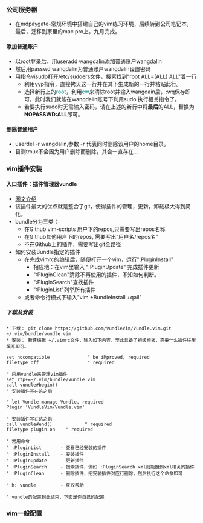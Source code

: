 ### 公司服务器
* 在mdpaygate-常规环境中搭建自己的vim练习环境，后续转到公司笔记本，最后，迁移到家里的mac pro上。九月完成。
#### 添加普通账户
* 以root登录后，用useradd wangdalin添加普通账户wangdalin
* 然后用passwd wangdalin为普通账户wangdalin设置密码
* 用指令visudo打开/etc/sudoers文件，搜索找到"root ALL=(ALL) ALL"着一行
    * 利用yyp指令，直接拷贝这一行并在其下生成新的一行并粘贴此行。
    * 选择新行上的<font color=Teal>root</font>，利用<font color=Teal>cw</font>来清除root并输入wangdain后，:wq保存即可，此时我们就能在wangdalin账号下利用sudo 执行相关指令了。
    * 若要执行sudo时无需输入密码，请在上述的新行中将**最后**的ALL，替换为**NOPASSWD:ALL**即可。
#### 删除普通用户
* userdel -r wangdalin,参数 -r 代表同时删除该用户的home目录。
* 目测tmux不会因为用户删除而删除，其会一直存在...
### vim插件安装
#### 入口插件：插件管理器vundle
* [网文介绍](http://www.jianshu.com/p/8d416ac4ad11)
* 该插件最大的优点就是整合了git，使得插件的管理，更新，卸载极大得到简化。
* bundle分为三类：
    * 在Github vim-scripts 用户下的repos,只需要写出repos名称
    * 在Github其他用户下的repos, 需要写出”用户名/repos名”
    * 不在Github上的插件，需要写出git全路径
* 如何安装Bundle指定的插件
    * 在完成vimrc的编辑后，随便打开一个vim，运行":PluginInstall"
        * 相应地：在vim里输入 ":PluginUpdate" 完成插件更新
        * ":PluginClean"清除不再使用的插件，不知如何判断。
        * ":PluginSearch"查找插件
        * ":PluginList"列举所有插件
    * 或者命令行模式下输入"vim +BundleInstall +qall"
##### 下载及安装
    * 下载： git clone https://github.com/VundleVim/Vundle.vim.git ~/.vim/bundle/vundle.vim
    * 安装： 新建编辑 ~/.vimrc文件，输入如下内容，至此具备了初级模板，需要什么插件往里填写即可。
```
set nocompatible              " be iMproved, required
filetype off                  " required

" 启用vundle来管理vim插件
set rtp+=~/.vim/bundle/Vundle.vim
call vundle#begin()
" 安装插件写在这之后

" let Vundle manage Vundle, required
Plugin 'VundleVim/Vundle.vim'

" 安装插件写在这之前
call vundle#end()            " required
filetype plugin on    " required

" 常用命令
" :PluginList       - 查看已经安装的插件
" :PluginInstall    - 安装插件
" :PluginUpdate     - 更新插件
" :PluginSearch     - 搜索插件，例如 :PluginSearch xml就能搜到xml相关的插件
" :PluginClean      - 删除插件，把安装插件对应行删除，然后执行这个命令即可

" h: vundle         - 获取帮助

" vundle的配置到此结束，下面是你自己的配置

```
### vim一般配置
